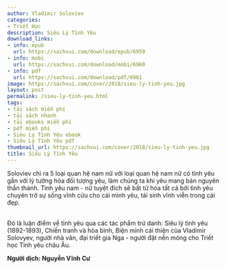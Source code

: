 ```yaml
---
author: Vladimir Soloviev
categories:
- Triết Học
description: Siêu Lý Tình Yêu
download_links:
- info: epub
  url: https://sachvui.com/download/epub/6959
- info: mobi
  url: https://sachvui.com/download/mobi/6960
- info: pdf
  url: https://sachvui.com/download/pdf/6961
image: https://sachvui.com/cover/2018/sieu-ly-tinh-yeu.jpg
layout: post
permalink: /sieu-ly-tinh-yeu.html
tags:
- tải sách miễn phí
- tải sách nhanh
- tải ebooks miễn phí
- pdf miễn phí
- Siêu Lý Tình Yêu ebook
- Siêu Lý Tình Yêu pdf
thumbnail_url: https://sachvui.com/cover/2018/sieu-ly-tinh-yeu.jpg
title: Siêu Lý Tình Yêu
---
```


 <div class="item-desc text-justify"> <p>Soloviev chỉ ra 5 loại quan hệ nam nữ với loại quan hệ nam nữ có tình yêu gắn với lý tưởng hóa đối tượng yêu, làm chúng ta khi yêu mang bản nguyên thần thánh. Tình yêu nam - nữ tuyệt đích sẽ bất tử hóa tất cả bởi tình yêu chuyên trở sự sống vĩnh cửu cho cái mình yêu, tái sinh vĩnh viễn trong cái đẹp.</p><p><br>Đó là luận điểm về tình yêu qua các tác phẩm trứ danh: Siêu lý tình yêu (1892-1893), Chiến tranh và hòa bình, Biện minh cái thiện của Vladimir Solovyev, người nhà văn, đại triết gia Nga - người đặt nền móng cho Triết học Tình yêu châu Âu.</p><p><strong>Người dịch: Nguyễn Vĩnh Cư</strong></p> </div>
